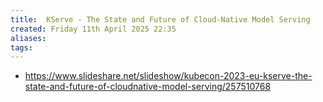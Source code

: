 ```yaml
---
title:  KServe - The State and Future of Cloud-Native Model Serving
created: Friday 11th April 2025 22:35
aliases: 
tags: 
---
```

- https://www.slideshare.net/slideshow/kubecon-2023-eu-kserve-the-state-and-future-of-cloudnative-model-serving/257510768


